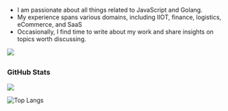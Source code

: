 - I am passionate about all things related to JavaScript and Golang.
- My experience spans various domains, including IIOT, finance, logistics, eCommerce, and SaaS
- Occasionally, I find time to write about my work and share insights on topics worth discussing.

<a href="http://twitter.com/udayvunnam_">
  <img src="https://img.shields.io/twitter/follow/udayvunnam_?label=Twitter&logo=twitter&style=for-the-badge" />
</a>

## <h3 align="left">GitHub Stats</h3>

<img src="https://github-readme-stats.vercel.app/api?username=udayvunnam&count_private=true&include_all_commits=true&show_icons=true&title_color=008080&text_color=#323336&icon_color=008080&bg_color=fff" />

![Top Langs](https://github-readme-stats.vercel.app/api/top-langs/?username=udayvunnam&layout=compact&title_color=008080&text_color=#323336&icon_color=008080&bg_color=fff)
